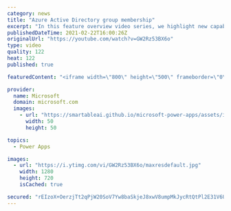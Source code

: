 ```yaml
---
category: news
title: "Azure Active Directory group membership"
excerpt: "In this feature overview video series, we highlight new capabilities included in the latest update to Microsoft Power Apps.  Power Apps Dataverse provides record level security to Azure Active Directory group membership types. Admins can easily set up and assign permissions to different Azure AD users,"
publishedDateTime: 2021-02-22T16:00:26Z
originalUrl: "https://youtube.com/watch?v=GW2Rz53BX6o"
type: video
quality: 122
heat: 122
published: true

featuredContent: "<iframe width=\"800\" height=\"500\" frameborder=\"0\" src=\"https://www.youtube.com/embed/GW2Rz53BX6o\" allow=\"accelerometer; autoplay; encrypted-media; gyroscope; picture-in-picture\" allowfullscreen></iframe>"

provider:
  name: Microsoft
  domain: microsoft.com
  images:
    - url: "https://smartableai.github.io/microsoft-power-apps/assets/images/organizations/microsoft.com-50x50.jpg"
      width: 50
      height: 50

topics:
  - Power Apps

images:
  - url: "https://i.ytimg.com/vi/GW2Rz53BX6o/maxresdefault.jpg"
    width: 1280
    height: 720
    isCached: true

secured: "rEIzoX+OerzjTt2qPjW20SoV7Yw8baSkjeJ8xwV8umpMkJycRtQtPl2E31V6UB4MGXo7hB8vQkyPMA5e1vSqCfNvUZTPTyCGAT4WLgjkc7e2eXJyVMjl2H8TVZvtYhUvaiROHMFGUTE//SLNxaHF8bJ9aRSeNL+DzXumG7mWBNBNtXUqYtEcQn17v4JfxhtgpNBvutpXSdLqJqXnAupdULy+uOHvsLYDM76wRpn37bVB9VUB9pPsS4G/z4EJfymiaWxUQ1sa4aTwdAQugm99fEgNzKCXdTq/gUoHebFLVzX0V4I+Pj1Dwgdn7gto4FekQqlFDVzW/zjKsJT2Sdt7G5gtOoJiMAUV9ABC4Rkm5rTL3YlMuuqt7qAm/cRNhA7Zjf1Qp91aPBKrPe6rC4AIvmUBOuCxVPkBXK45H2reSWn8O3FnuQpQXTL4kfj2okRK;466SVizRlQ8gTt2nSjcyEg=="
---
```


